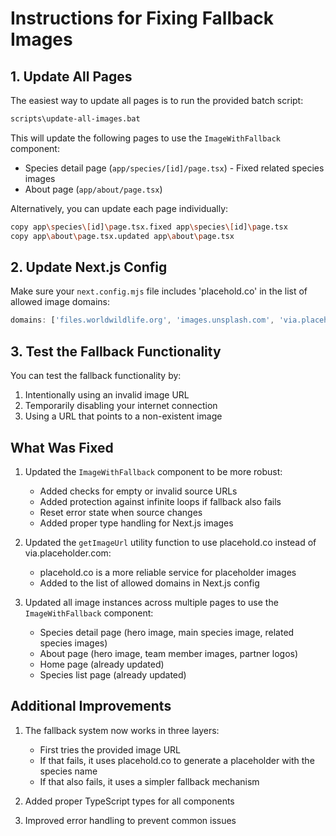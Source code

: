 # Instructions for Fixing Fallback Images

## 1. Update All Pages

The easiest way to update all pages is to run the provided batch script:

```bash
scripts\update-all-images.bat
```

This will update the following pages to use the `ImageWithFallback` component:
- Species detail page (`app/species/[id]/page.tsx`) - Fixed related species images
- About page (`app/about/page.tsx`)

Alternatively, you can update each page individually:

```bash
copy app\species\[id]\page.tsx.fixed app\species\[id]\page.tsx
copy app\about\page.tsx.updated app\about\page.tsx
```

## 2. Update Next.js Config

Make sure your `next.config.mjs` file includes 'placehold.co' in the list of allowed image domains:

```javascript
domains: ['files.worldwildlife.org', 'images.unsplash.com', 'via.placeholder.com', 'placehold.co'],
```

## 3. Test the Fallback Functionality

You can test the fallback functionality by:

1. Intentionally using an invalid image URL
2. Temporarily disabling your internet connection
3. Using a URL that points to a non-existent image

## What Was Fixed

1. Updated the `ImageWithFallback` component to be more robust:
   - Added checks for empty or invalid source URLs
   - Added protection against infinite loops if fallback also fails
   - Reset error state when source changes
   - Added proper type handling for Next.js images

2. Updated the `getImageUrl` utility function to use placehold.co instead of via.placeholder.com:
   - placehold.co is a more reliable service for placeholder images
   - Added to the list of allowed domains in Next.js config

3. Updated all image instances across multiple pages to use the `ImageWithFallback` component:
   - Species detail page (hero image, main species image, related species images)
   - About page (hero image, team member images, partner logos)
   - Home page (already updated)
   - Species list page (already updated)

## Additional Improvements

1. The fallback system now works in three layers:
   - First tries the provided image URL
   - If that fails, it uses placehold.co to generate a placeholder with the species name
   - If that also fails, it uses a simpler fallback mechanism

2. Added proper TypeScript types for all components

3. Improved error handling to prevent common issues

